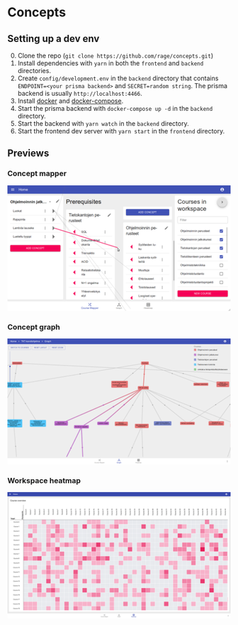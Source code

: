 # Concepts

## Setting up a dev env
0. Clone the repo (`git clone https://github.com/rage/concepts.git`)
1. Install dependencies with `yarn` in both the `frontend` and `backend` directories.
2. Create `config/development.env` in the `backend` directory that contains
   `ENDPOINT=<your prisma backend>` and `SECRET=random string`. The prisma
   backend is usually `http://localhost:4466`.
3. Install [docker](https://docs.docker.com/install/) and [docker-compose](https://docs.docker.com/compose/install/).
4. Start the prisma backend with `docker-compose up -d` in the `backend` directory.
5. Start the backend with `yarn watch` in the `backend` directory.
6. Start the frontend dev server with `yarn start` in the `frontend` directory.

## Previews

### Concept mapper
![Concept mapper preview](preview-mapper.png)

### Concept graph
![Concept graph preview](preview-graph.png)

### Workspace heatmap
![Workspace heatmap preview](preview-heatmap.png)
